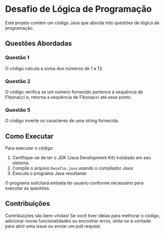 # Desafio de Lógica de Programação

Este projeto contém um código Java que aborda três questões de lógica de programação.

## Questões Abordadas

### Questão 1

O código calcula a soma dos números de 1 a 13.

### Questão 2

O código verifica se um número fornecido pertence à sequência de Fibonacci e, retorna a sequência de Fibonacci até esse ponto.

### Questão 5

O código inverte os caracteres de uma string fornecida.

## Como Executar

Para executar o código:

1. Certifique-se de ter o JDK (Java Development Kit) instalado em seu sistema.
2. Compile o arquivo `Desafio.java` usando o compilador Java:
3. Execute o programa Java resultante:

O programa solicitará entrada do usuário conforme necessário para executar as questões.

## Contribuições

Contribuições são bem-vindas! Se você tiver ideias para melhorar o código, adicionar novas funcionalidades ou encontrar erros, sinta-se à vontade para abrir uma issue ou enviar um pull request.

